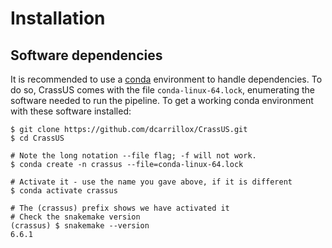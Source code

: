 # Installation

## Software dependencies
It is recommended to use a [conda](https://docs.conda.io/projects/conda/en/latest/)
environment to handle dependencies. To do so, CrassUS comes with the file
`conda-linux-64.lock`, enumerating the software needed to run the pipeline. To get
a working conda environment with these software installed:

~~~
$ git clone https://github.com/dcarrillox/CrassUS.git
$ cd CrassUS

# Note the long notation --file flag; -f will not work.
$ conda create -n crassus --file=conda-linux-64.lock

# Activate it - use the name you gave above, if it is different
$ conda activate crassus

# The (crassus) prefix shows we have activated it
# Check the snakemake version
(crassus) $ snakemake --version
6.6.1
~~~
